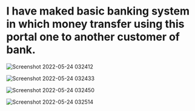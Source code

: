 # I have maked basic banking system in which money transfer using this portal one to another customer of bank.

![Screenshot 2022-05-24 032412](https://user-images.githubusercontent.com/77235457/169911853-7ccfe747-4057-4b43-ade2-0ca84260de53.png)

![Screenshot 2022-05-24 032433](https://user-images.githubusercontent.com/77235457/169911866-4dbbc79a-38a9-4493-9b3b-eab9e8023516.png)

![Screenshot 2022-05-24 032450](https://user-images.githubusercontent.com/77235457/169911886-98191397-aa39-41e5-8960-3f5c142bc101.png)

![Screenshot 2022-05-24 032514](https://user-images.githubusercontent.com/77235457/169912130-a7f6b8a4-e8bd-435a-8f97-205f5037c906.png)
